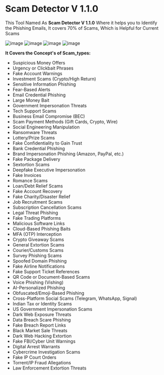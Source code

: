 # Scam Detector V 1.1.0
This Tool Named As **Scam Detector V 1.1.0** Where it helps you to Identify the Phishing Emails, 
It covers 70% of Scams, Which is Helpful for Current Scams 

![image](https://github.com/user-attachments/assets/983c00ad-2127-4845-9eb6-060c7bf7d55f)
![image](https://github.com/user-attachments/assets/766ce625-2c64-40ab-bd6b-509e8f67bf80)
![image](https://github.com/user-attachments/assets/2155ef82-2306-4572-9180-7f1a01a1b8e5)
![image](https://github.com/user-attachments/assets/80f66800-ed50-4d57-9d4d-77fcdd8cc8b3)


__**It Covers the Concept's of Scam_types:**__


  - Suspicious Money Offers
  - Urgency or Clickbait Phrases
  - Fake Account Warnings
  - Investment Scams (Crypto/High Return)
  - Sensitive Information Phishing
  - Fear-Based Alerts
  - Email Credential Phishing
  - Large Money Bait
  - Government Impersonation Threats
  - Tech Support Scams
  - Business Email Compromise (BEC)
  - Scam Payment Methods (Gift Cards, Crypto, Wire)
  - Social Engineering Manipulation
  - Ransomware Threats
  - Lottery/Prize Scams
  - Fake Confidentiality to Gain Trust
  - Bank Credential Phishing
  - Brand Impersonation Phishing (Amazon, PayPal, etc.)
  - Fake Package Delivery
  - Sextortion Scams
  - Deepfake Executive Impersonation
  - Fake Invoices
  - Romance Scams
  - Loan/Debt Relief Scams
  - Fake Account Recovery
  - Fake Charity/Disaster Relief
  - Job Recruitment Scams
  - Subscription Cancellation Scams
  - Legal Threat Phishing
  - Fake Trading Platforms
  - Malicious Software Links
  - Cloud-Based Phishing Baits
  - MFA (OTP) Interception
  - Crypto Giveaway Scams
  - General Extortion Scams
  - Courier/Customs Scams
  - Survey Phishing Scams
  - Spoofed Domain Phishing
  - Fake Airline Notifications
  - Fake Support Ticket References
  - QR Code or Document-Based Scams
  - Voice Phishing (Vishing)
  - AI-Personalized Phishing
  - Obfuscated/Emoji-Based Phishing
  - Cross-Platform Social Scams (Telegram, WhatsApp, Signal)
  - Indian Tax or Identity Scams
  - US Government Impersonation Scams
  - Dark Web Exposure Threats
  - Data Breach Scare Phishing
  - Fake Breach Report Links
  - Black Market Sale Threats
  - Dark Web Hacking Extortion
  - Fake FBI/Cyber Unit Warnings
  - Digital Arrest Warrants
  - Cybercrime Investigation Scams
  - Fake IP Court Orders
  - Torrent/IP Fraud Allegations
  - Law Enforcement Extortion Threats
